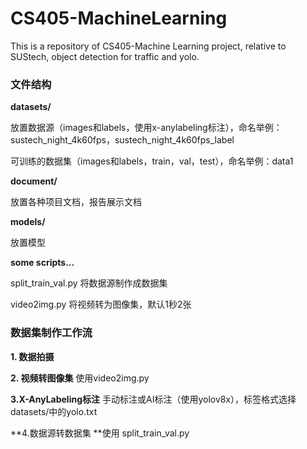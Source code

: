 # CS405-MachineLearning
This is a repository of CS405-Machine Learning project, relative to SUStech, object detection for traffic and yolo.

### 文件结构

**datasets/**

放置数据源（images和labels，使用x-anylabeling标注），命名举例：sustech_night_4k60fps，sustech_night_4k60fps_label

可训练的数据集（images和labels，train，val，test），命名举例：data1

**document/**

放置各种项目文档，报告展示文档

**models/**

放置模型

**some scripts...**

split_train_val.py 将数据源制作成数据集

video2img.py 将视频转为图像集，默认1秒2张

### 数据集制作工作流

**1. 数据拍摄**

**2. 视频转图像集** 使用video2img.py

**3.X-AnyLabeling标注** 手动标注或AI标注（使用yolov8x），标签格式选择datasets/中的yolo.txt

**4.数据源转数据集 **使用 split_train_val.py
